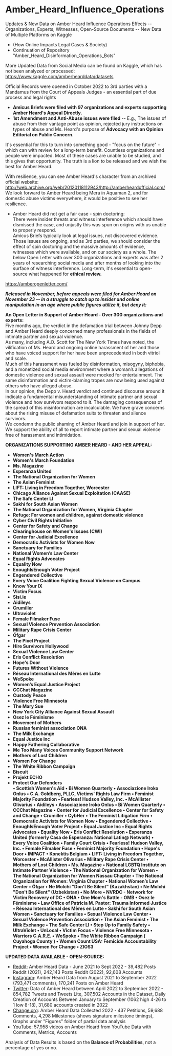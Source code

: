 # Amber_Heard_Influence_Operations
Updates & New Data on Amber Heard Influence Operations Effects -- Organizations, Experts, Witnesses, Open-Source Documents -- New Data of Multiple Platforms on Kaggle
- (How Online Impacts Legal Cases & Society)
- Continuation of Repository "Amber_Heard_Disinformation_Operations_Bots"

More Updated Data from Social Media can be found on Kaggle, which has not been analyzed or processed:
<br> https://www.kaggle.com/amberhearddata/datasets

Official Records were opened in October 2022 to 3rd parties with a Mandamus from the Court of Appeals Judges - an essential part of due process and legal rights

- <b>Amicus Briefs were filed with 97 organizations and experts supporting Amber Heard's Appeal Directly.</b>
- <b>1st Amendment and Anti-Abuse issues were filed</b> -- E.g., The issues of abuse from their vantage point as opinion, rejected jury instructions on types of abuse and Ms. Heard's purpose of <b>Advocacy with an Opinion Editorial on Public Concern.</b> 

It's essential for this to turn into something good - "focus on the future" - which can with review for a long-term benefit. Countless organizations and people were impacted. Most of these cases are unable to be studied, and this gives that opportunity. The truth is a lion to be released and we wish the best for Amber Heard.

With resilience, you can see Amber Heard's character from an archived official website: http://web.archive.org/web/20120118112943/http://amberheardofficial.com/
<br>We look forward to Amber Heard being Mera in Aquaman 2, and for domestic abuse victims everywhere, it would be positive to see her resilience.

- Amber Heard did not get a fair case - spin doctoring:
<br> There were insider threats and witness interference which should have dismissed the case, and unjustly this was spun on origins with us unable to properly respond. 
<br>Amicus Briefs typically look at legal issues, not discovered evidence. Those issues are ongoing, and as 3rd parties, we should consider the effect of spin doctoring and the massive amounts of evidence, witnesses which were available, and on our society as a whole. The below Open Letter with over 300 organizations and experts was after 2 years of researching social media and after months of looking into the surface of witness interference. Long-term, it's essential to open-source what happened for <b>ethical review. </b>

https://amberopenletter.com/

<b><i>Released in November, before appeals were filed for Amber Heard on November 23 -- in a struggle to catch up to insider and online manipulation in an age where public figures utilize it, but deny it:</b></i>

<b>An Open Letter in Support of Amber Heard - Over 300 organizations and experts:</b><br>
Five months ago, the verdict in the defamation trial between Johnny Depp and Amber Heard deeply concerned many professionals in the fields of intimate partner and sexual violence.
<br>As many, including A.O. Scott for The New York Times have noted, the vilification of Ms. Heard and ongoing online harassment of her and those who have voiced support for her have been unprecedented in both vitriol and scale. 
<br>Much of this harassment was fueled by disinformation, misogyny, biphobia, and a monetized social media environment where a woman’s allegations of domestic violence and sexual assault were mocked for entertainment. The same disinformation and victim-blaming tropes are now being used against others who have alleged abuse.
<br>In our opinion, the Depp v. Heard verdict and continued discourse around it indicate a fundamental misunderstanding of intimate partner and sexual violence and how survivors respond to it. The damaging consequences of the spread of this misinformation are incalculable. We have grave concerns about the rising misuse of defamation suits to threaten and silence survivors.
<br>We condemn the public shaming of Amber Heard and join in support of her. We support the ability of all to report intimate partner and sexual violence free of harassment and intimidation.

<b>ORGANIZATIONS SUPPORTING AMBER HEARD - AND HER APPEAL:
- Women's March Action
- Women's March Foundation
- Ms. Magazine
- Esperanza United
- The National Organization for Women
- The Asian Feminist
- LIFT: Living in Freedom Together, Worcester
- Chicago Alliance Against Sexual Exploitation (CAASE)
- The Safe Center LI 
- Sakhi for South Asian Women
- The National Organization for Women, Virginia Chapter
- Refuge: For women and children, against domestic violence  
- Cyber Civil Rights Initiative
- Center for Safety and Change
- Clearinghouse on Women's Issues (CWI)
- Center for Judicial Excellence
- Democratic Activists for Women Now
- Sanctuary for Families
- National Women’s Law Center
- Equal Rights Advocates
- Equality Now
- EnoughIsEnough Voter Project
- Engendered Collective 
- Every Voice Coalition Fighting Sexual Violence on Campus
- Know Your IX
- Victim Focus
- Sisi.ie
- Aidileys
- Crumiller
- Ultraviolet
- Female Filmaker Fuse
- Sexual Violence Prevention Association 
- Military Rape Crisis Center
- Öfgar
- The Pixel Project 
- Hire Survivors Hollywood
- Sexual Violence Law Center 
- Eris Conflict Resolution 
- Hope's Door 
- Futures Without Violence 
- Réseau International des Mères en Lutte 
- WeSpoke 
- Women’s Equal Justice Project 
- CCChat Magazine 
- Custody Peace 
- Violence Free Minnesota 
- The Mary Sue 
- New York City Alliance Against Sexual Assault 
- Osez le Féminisme 
- Movement of Mothers 
- Russian feminist association ONA 
- The Milk Exchange 
- Equal Justice Inc 
- Happy Fathering Collaborative 
- Me Too Many Voices Community Support Network 
- Mothers of Lost Children 
- Women For Change 
- The White Ribbon Campaign 
- Biscuit 
- Projekt ECHO 
- Protect Our Defenders
<br> • Scottish Women's Aid • Bi Women Quarterly • Associazione Iroko Onlus • C.A. Goldberg, PLLC, Victims' Rights Law Firm • Feminist Majority Foundation • Fearless! Hudson Valley, Inc. • McAllister Olivarius • Aidileys • Associazione Iroko Onlus • Bi Women Quarterly • CCChat Magazine • Center for Judicial Excellence • Center for Safety and Change •  Crumiller •  CybHer • The Feminist Litigation Firm •  Democratic Activists for Women Now •  Engendered Collective •  EnoughIsEnough Voter Project • Equal Justice Inc • Equal Rights Advocates • Equality Now • Eris Conflict Resolution •   Esperanza United (formerly Casa de Esperanza: National Latin@ Network) •  Every Voice Coalition • Family Court Crisis • Fearless! Hudson Valley, Inc. • Female Filmaker Fuse • Feminist Majority Foundation • Hope's Door • IMPACT • Konektis Belgium  • LIFT: Living in Freedom Together, Worcester • McAllister Olivarius • Military Rape Crisis Center • Mothers of Lost Children • Ms. Magazine • National LGBTQ Institute on Intimate Partner Violence • The National Organization for Women • The National Organization for Women Nassau Chapter  • The National Organization for Women: Virginia Chapter • National Women’s Law Center • Öfgar  • Ne Molchi "Don't Be Silent" (Kazakhstan) • Ne Molchi "Don't Be Silent" (Uzbekistan) • No More • NVRDC - Network for Victim Recovery of DC • ONA • One Mom's Battle - OMB • Osez le Féminisme  •  Law Office of Patricia M. Pastor: Trauma Informed Justice • Réseau International des Mères en Lutte • Sakhi for South Asian Women • Sanctuary for Families  • Sexual Violence Law Center • Sexual Violence Prevention Association • The Asian Feminist • The Milk Exchange  • The Safe Center LI • Step Up to Family Safety • UltraViolet • UnLocal  • Victim Focus • Violence Free Minnesota •  Warriors C.A.R.E. •  WeSpoke  •  The White Ribbon Campaign ( Cuyahoga County ) • Women Count USA: Femicide Accountability Project • Women For Change • ZIOS3 </b>

<b>UPDATED DATA AVAILABLE - OPEN-SOURCE:</b>
- <a href="https://www.kaggle.com/datasets/amberhearddata/reddit-amber-heard-data-june-2021-to-sept-2022">Reddit</a>: Amber Heard Data - June 2021 to Sept 2022 - 39,482 Posts Reddit (2021), 242,143 Posts Reddit (2022), 92,608 Accounts
- <a href="https://www.kaggle.com/datasets/amberhearddata/instagram-amber-heard-data-aug-2021-to-sept-2022">Instagram</a>: Amber Heard Data from August 2021 to September 2022 (793,471 comments), 170,241 Posts on Amber Heard
- <a href="https://www.kaggle.com/datasets/amberhearddata/amber-heard-twitter-data-april-2022-to-sept-2022">Twitter</a>: Data of Amber Heard between April 2022 to September 2022 - 854,782 Tweets and Tweets Lite, 307,502 Accounts in the Dataset, Daily Creation of Accounts Between January to September (1062 high 4-26 to 1 low 8-18), 31,680 accounts created in 2022
- <a href="https://www.kaggle.com/datasets/amberhearddata/changeorg-amber-heard-data-oct-2022-437-petitions">Change.org</a>: Amber Heard Data Collected 2022 - 437 Petitions, 59,688 Comments, 4,298 Milestones (shows signature milestone timings), Graphs under "Figures" folder of partial data analysis
- <a href="https://www.kaggle.com/datasets/amberhearddata/youtube-amber-heard-data-collected-october-2022">YouTube</a>: 57,958 videos on Amber Heard from YouTube Data with Comments, Metrics, Accounts

Analysis of Data Results is based on the <b>Balance of Probabilities</b>, not a percentage of yes or no.
